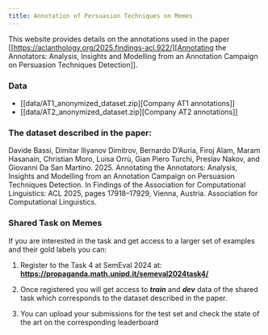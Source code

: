 ```yaml
---
title: Annotation of Persuasion Techniques on Memes
---
```


This website provides details on the annotations used in the paper [[https://aclanthology.org/2025.findings-acl.922/][Annotating the Annotators: Analysis, Insights and Modelling from an Annotation Campaign on Persuasion Techniques Detection]].

### Data
- [[data/AT1_anonymized_dataset.zip][Company AT1 annotations]]
- [[data/AT2_anonymized_dataset.zip][Company AT2 annotations]]


### The dataset described in the paper: 

Davide Bassi, Dimitar Iliyanov Dimitrov, Bernardo D’Auria, Firoj Alam, Maram Hasanain, Christian Moro, Luisa Orrù, Gian Piero Turchi, Preslav Nakov, and Giovanni Da San Martino. 2025. Annotating the Annotators: Analysis, Insights and Modelling from an Annotation Campaign on Persuasion Techniques Detection. In Findings of the Association for Computational Linguistics: ACL 2025, pages 17918–17929, Vienna, Austria. Association for Computational Linguistics.

### Shared Task on Memes

If you are interested in the task and get access to a larger set of examples and their gold labels you can:

1. Register to the Task 4 at SemEval 2024 at:
<b>https://propaganda.math.unipd.it/semeval2024task4/</b>

2. Once registered you will get access to _**train**_ and _**dev**_ data of the shared task which corresponds to
the dataset described in the paper.

3. You can upload your submissions for the test set and check the state of the art on the corresponding leaderboard



